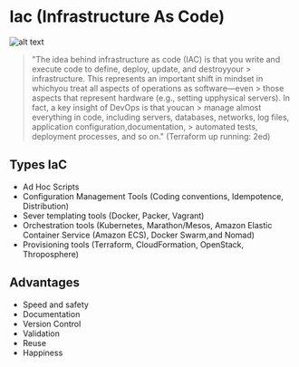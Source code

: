 # Iac (Infrastructure As Code)

![alt text](https://docs.microsoft.com/en-us/azure/devops/learn/_img/infrastructureascode_600x300-3.png
 "IAC")

> "The idea behind infrastructure as code (IAC) is that you write and execute code to define, deploy, update, and destroyyour > infrastructure. This represents an important shift in mindset in whichyou treat all aspects of operations as software—even > those aspects that represent hardware (e.g., setting upphysical servers). In fact, a key insight of DevOps is that youcan > manage almost everything in code, including servers, databases, networks, log files, application configuration,documentation, > automated tests, deployment processes, and so on." (Terraform up running: 2ed)

## Types IaC
- Ad Hoc Scripts
- Configuration Management Tools (Coding conventions, Idempotence, Distribution)
- Sever templating tools (Docker, Packer, Vagrant)
- Orchestration tools (Kubernetes, Marathon/Mesos, Amazon Elastic Container Service (Amazon ECS), Docker Swarm,and Nomad)
- Provisioning tools (Terraform, CloudFormation, OpenStack, Throposphere)

## Advantages

- Speed and safety
- Documentation
- Version Control
- Validation
- Reuse
- Happiness


